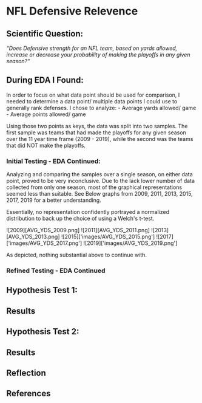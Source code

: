 # NFL Defensive Relevence 

## Scientific Question:

*“Does Defensive strength for an NFL team, based on yards allowed, increase or decrease your probability of making the playoffs in any given season?“* 

## During EDA I Found: 

In order to focus on what data point should be used for comparison, I needed to determine a data point/ multiple data points I could use to generally rank defenses. I chose to analyze:
    - Average yards allowed/ game
    - Average points allowed/ game

Using those two points as keys, the data was split into two samples. The first sample was teams that had made the playoffs for any given season over the 11 year time frame (2009 - 2019), while the second was the teams that did NOT make the playoffs. 

### Initial Testing - EDA Continued:
Analyzing and comparing the samples over a single season, on either data point, proved to be very inconclusive. Due to the lack lower number of data collected from only one season, most of the graphical representations seemed less than suitable. See Below graphs from 2009, 2011, 2013, 2015, 2017, 2019 for a better understanding. 

Essentially, no representation confidently portrayed a normalized distribution to back up the choice of using a Welch's t-test. 

![2009][AVG_YDS_2009.png]
![2011][AVG_YDS_2011.png]
![2013][AVG_YDS_2013.png]
![2015]['images/AVG_YDS_2015.png']
![2017]['images/AVG_YDS_2017.png']
![2019]['images/AVG_YDS_2019.png']

As depicted, nothing substantial above to continue with. 

### Refined Testing - EDA Continued

## Hypothesis Test 1:

## Results

## Hypothesis Test 2:

## Results

## Reflection

## References